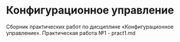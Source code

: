 Конфигурационное управление
=========================
Сборник практических работ по дисциплине «Конфигурационное управление».
Практическая работа №1 - pract1.md
